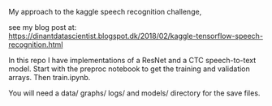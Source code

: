 My approach to the kaggle speech recognition challenge,

see my blog post at: https://dinantdatascientist.blogspot.dk/2018/02/kaggle-tensorflow-speech-recognition.html

In this repo I have implementations of a ResNet and a CTC speech-to-text model.
Start with the preproc notebook to get the training and validation arrays. Then train.ipynb.

You will need a data/ graphs/ logs/ and models/ directory for the save files.
